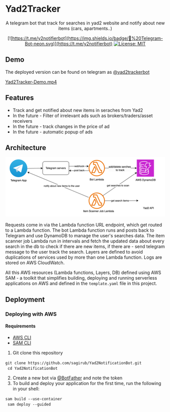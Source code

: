 # Yad2Tracker

<div align="center">

A telegram bot that track for searches in yad2 website and notify about new items (cars, apartments..)

[![https://t.me/y2notifierbot](https://img.shields.io/badge/🤖%20Telegram-Bot-neon.svg)](https://t.me/y2notifierbot) <a href="https://github.com/kodjunkie/beetube-bot/blob/master/LICENSE"><img src="https://img.shields.io/badge/License-MIT-yellow.svg" alt="License: MIT" height="20"></a>

</div>

## Demo
The deployed version can be found on telegram as [@yad2trackerbot](t.me/yad2trackerbot)

[Yad2Tracker-Demo.mp4](..%2F..%2F..%2FDownloads%2FYad2Tracker-Demo.mp4)

## Features
* Track and get notified about new items in seraches from Yad2
* In the future - Filter of irrelevant ads such as brokers/traders/asset receivers
* In the future - track changes in the price of ad
* In the future - automatic popup of ads 

## Architecture
![img.png](img.png)

Requests come in via the Lambda function URL endpoint, which get routed to a Lambda function.
The bot Lambda function runs and posts back to Telegram and use DynamoDB to manage the user's searches data.
The item scanner job Lambda run in intervals and fetch the updated data about every search in the db to check if there
are new items, if there are - send telegram message to the user track the search.
Layers are defined to avoid duplications of services used by more than one Lambda function. 
Logs are stored on AWS CloudWatch.

All this AWS resources (Lambda functions, Layers, DB) defined using AWS SAM - a toolkit that simplifies building, 
deploying and running serverless applications on AWS and defined in the `template.yaml` file in this project.

## Deployment

### Deploying with AWS

#### Requirements
* [AWS CLI](https://docs.aws.amazon.com/cli/latest/userguide/getting-started-install.html)
* [SAM CLI](https://docs.aws.amazon.com/serverless-application-model/latest/developerguide/install-sam-cli.html)


1. Git clone this repository

`git clone https://github.com/sagirub/Yad2NotificationBot.git `<br>` cd Yad2NotificationBot`

2. Create a new bot via [@BotFather](https://telegram.me/BotFather) and note the token
3. To build and deploy your application for the first time, run the following in your shell:

  `sam build --use-container `<br>` sam deploy --guided`
